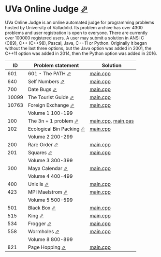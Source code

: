 # UVa Online Judge [⬀](https://onlinejudge.org/)

UVa Online Judge is an online automated judge for programming problems hosted by University of Valladolid. Its problem archive has over 4300 problems and user registration is open to everyone. There are currently over 100000 registered users. A user may submit a solution in ANSI C (C89), C++ (C++98), Pascal, Java, C++11 or Python. Originally it began without the last three options, but the Java option was added in 2001, the C++11 option was added in 2014, then the Python option was added in 2016.


| ID    | Problem statement                                                                                                                       | Solution                                                               |
|-------|-----------------------------------------------------------------------------------------------------------------------------------------|------------------------------------------------------------------------|
| 601   | 601 - The PATH [⬀](http://uva.onlinejudge.org/index.php?option=com_onlinejudge&Itemid=8&category=8&page=show_problem&problem=542)       | [main.cpp](601/main.cpp)                                               |
| 640   | Self Numbers [⬀](https://uva.onlinejudge.org/index.php?option=com_onlinejudge&Itemid=8&category=8&page=show_problem&problem=581)        | [main.cpp](640/main.cpp)                                               |
| 700   | Date Bugs [⬀](http://uva.onlinejudge.org/index.php?option=com_onlinejudge&Itemid=8&category=9&page=show_problem&problem=641)            | [main.cpp](700/main.cpp)                                               |
| 10099 | The Tourist Guide [⬀](https://uva.onlinejudge.org/index.php?option=com_onlinejudge&Itemid=8&category=12&page=show_problem&problem=1040) | [main.cpp](10099/main.cpp)                                             |
| 10763 | Foreign Exchange [⬀](https://uva.onlinejudge.org/index.php?option=com_onlinejudge&Itemid=8&category=19&page=show_problem&problem=1704)  | [main.cpp](10763/main.cpp)                                             |
|       | Volume 1 100-199                                                                                                                        | [](volume-01/)                                                         |
| 100   | The 3n + 1 problem [⬀](https://onlinejudge.org/index.php?option=com_onlinejudge&Itemid=8&category=3&page=show_problem&problem=36)       | [main.cpp](volume-01/100/main.cpp), [main.pas](volume-01/100/main.pas) |
| 102   | Ecological Bin Packing [⬀](https://onlinejudge.org/index.php?option=com_onlinejudge&Itemid=8&category=3&page=show_problem&problem=38)   | [main.cpp](volume-01/102/main.cpp)                                     |
|       | Volume 2 200-299                                                                                                                        | [](volume-02/)                                                         |
| 200   | Rare Order [⬀](https://onlinejudge.org/index.php?option=com_onlinejudge&Itemid=8&category=4&page=show_problem&problem=136)              | [main.cpp](volume-02/200/main.cpp)                                     |
| 201   | Squares [⬀](https://onlinejudge.org/index.php?option=com_onlinejudge&Itemid=8&category=4&page=show_problem&problem=137)                 | [main.cpp](volume-02/201/main.cpp)                                     |
|       | Volume 3 300-399                                                                                                                        | [](volume-03/)                                                         |
| 300   | Maya Calendar [⬀](http://uva.onlinejudge.org/index.php?option=com_onlinejudge&Itemid=8&category=5&page=show_problem&problem=236)        | [main.cpp](volume-03/300/main.cpp)                                     |
|       | Volume 4 400-499                                                                                                                        | [](volume-04/)                                                         |
| 400   | Unix ls [⬀](https://onlinejudge.org/index.php?option=com_onlinejudge&Itemid=8&category=6&page=show_problem&problem=341)                 | [main.cpp](volume-04/400/main.cpp)                                     |
| 423   | MPI Maelstrom [⬀](https://onlinejudge.org/index.php?option=com_onlinejudge&Itemid=8&category=6&page=show_problem&problem=364)           | [main.cpp](volume-04/423/main.cpp)                                     |
|       | Volume 5 500-599                                                                                                                        | [](volume-05/)                                                         |
| 501   | Black Box [⬀](https://onlinejudge.org/index.php?option=com_onlinejudge&Itemid=8&category=7&page=show_problem&problem=442)               | [main.cpp](volume-05/501/main.cpp)                                     |
| 515   | King [⬀](https://onlinejudge.org/index.php?option=com_onlinejudge&Itemid=8&category=7&page=show_problem&problem=456)                    | [main.cpp](volume-05/515/main.cpp)                                     |
| 534   | Frogger [⬀](https://uva.onlinejudge.org/index.php?option=com_onlinejudge&Itemid=8&category=7&page=show_problem&problem=475)             | [main.cpp](volume-05/534/main.cpp)                                     |
| 558   | Wormholes [⬀](https://onlinejudge.org/index.php?option=com_onlinejudge&Itemid=8&category=7&page=show_problem&problem=499)               | [main.cpp](volume-05/558/main.cpp)                                     |
|       | Volume 8 800-899                                                                                                                        | [](volume-08/)                                                         |
| 821   | Page Hopping [⬀](https://onlinejudge.org/index.php?option=com_onlinejudge&Itemid=8&category=10&page=show_problem&problem=762)           | [main.cpp](volume-08/821/main.cpp)                                     |

